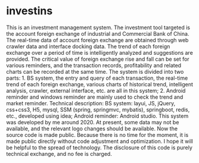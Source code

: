 # investins
This is an investment management system. The investment tool targeted is the account foreign exchange of industrial and Commercial Bank of China. The real-time data of account foreign exchange are obtained through web crawler data and interface docking data. The trend of each foreign exchange over a period of time is intelligently analyzed and suggestions are provided. The critical value of foreign exchange rise and fall can be set for various reminders, and the transaction records, profitability and related charts can be recorded at the same time. The system is divided into two parts: 1. BS system, the entry and query of each transaction, the real-time trend of each foreign exchange, various charts of historical trend, intelligent analysis, crawler, external interface, etc. are all in this system; 2. Android reminder and windows reminder are mainly used to check the trend and market reminder. Technical description: BS system: layui, JS, jQuery, css+css3, H5, mysql, SSM (spring, springmvc, mybatis), springboot, redis, etc., developed using idea; Android reminder: Android studio. This system was developed by me around 2020. At present, some data may not be available, and the relevant logo changes should be available. Now the source code is made public. Because there is no time for the moment, it is made public directly without code adjustment and optimization. I hope it will be helpful to the spread of technology. The disclosure of this code is purely technical exchange, and no fee is charged.
